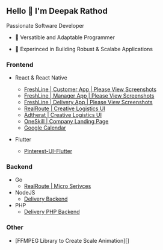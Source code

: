 ## Hello 👋 I'm **Deepak Rathod**

Passionate Software Developer

- 🔎 Versatible and Adaptable Programmer

- 💼 Experinced in Building Robust & Scalabe Applications

### Frontend
  - React & React Native
    - [FreshLine | Customer App | Please View Screenshots](https://github.com/rathoddeepak/freshline-customer)
    - [FreshLine | Manager App | Please View Screenshots](https://github.com/rathoddeepak/freshline-manager-app)
    - [FreshLine | Delivery App | Please View Screenshots](https://github.com/rathoddeepak/freshline-delivery)
    - [RealRoute | Creative Logistics UI](https://rathoddeepak.github.io/realroute)
    - [Adtherat | Creative Logistics UI](https://rathoddeepak.github.io/Adtherat)
    - [OneSkill | Company Landing Page](https://rathoddeepak.github.io/oneskill)
    - [Google Calendar](https://github.com/rathoddeepak/google-calendar)

  - Flutter
    - [Pinterest-UI-Flutter](https://github.com/rathoddeepak/Pinterest-UI-Flutter)

### Backend
  - Go
    - [RealRoute | Micro Serivces](https://github.com/rathoddeepak/real-route-go-backend)
  - NodeJS
    - [Delivery Backend](https://github.com/rathoddeepak/freshline-backend)
  - PHP
    - [Delivery PHP Backend](https://github.com/rathoddeepak/clufter-backend-php)

### Other
   - [FFMPEG Library to Create Scale Animation][]
